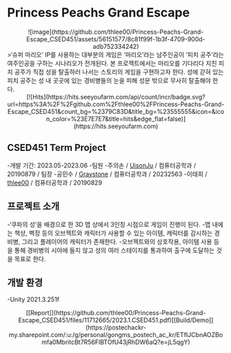 # Princess Peachs Grand Escape

<div align=center>
![image](https://github.com/thlee00/Princess-Peachs-Grand-Escape_CSED451/assets/56151577/8c81f99f-1b3f-4709-900d-adb752334242)
</div>
>‘슈퍼 마리오’ IP를 사용하는 대부분의 게임은 ‘마리오’라는 남주인공이 ‘피치 공주’라는 여주인공을 구하는 시나리오가 전개된다. 본 프로젝트에서는 마리오를 기다리다 지친 피치 공주가 직접 성을 탈출하러 나서는 스토리의 게임을 구현하고자 한다. 성에 갇혀 있는 피치 공주는 성 내 곳곳에 있는 경비병들의 눈을 피해 성문 밖으로 무사히 탈출해야 한다.
<div align=center>
[![Hits](https://hits.seeyoufarm.com/api/count/incr/badge.svg?url=https%3A%2F%2Fgithub.com%2Fthlee00%2FPrincess-Peachs-Grand-Escape_CSED451&count_bg=%2379C83D&title_bg=%23555555&icon=&icon_color=%23E7E7E7&title=hits&edge_flat=false)](https://hits.seeyoufarm.com)
</div>

## CSED451 Term Project
-개발 기간: 2023.05-2023.06
-팀원
  -주의손 / [UisonJu](https://github.com/UisonJu) / 컴퓨터공학과 / 20190879 / 팀장
  -공민수 / [Graystone](https://github.com/Graystone) / 컴퓨터공학과 / 20232563
  -이태희 / [thlee00](https://github.com/thlee00) / 컴퓨터공학과 / 20190829

## 프로젝트 소개
-‘쿠파의 성’을 배경으로 한 3D 맵 상에서 3인칭 시점으로 게임이 진행이 된다.
-맵 내에는 책상, 벽장 등의 오브젝트와 캐릭터가 사용할 수 있는 아이템, 캐릭터를 감시하는 경비병, 그리고 플레이어의 캐릭터가 존재한다.
-오브젝트와의 상호작용, 아이템 사용 등을 통해 경비병의 시야에 들지 않고 성의 여러 스테이지를 통과하여 출구에 도달하는 것을 목표로 한다.

## 개발 환경
-Unity 2021.3.251f

<div align=center>
[[Report]](https://github.com/thlee00/Princess-Peachs-Grand-Escape_CSED451/files/11712665/2023.1.CSED451.pdf)[[Build/Demo]](https://postechackr-my.sharepoint.com/:u:/g/personal/gongms_postech_ac_kr/ETfIJCbnAOZBomfa0MbritcBt7R56FlBTOfU43jRhDW6aQ?e=jL5qgY)
</div>
